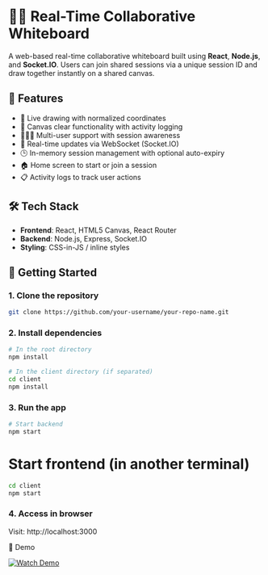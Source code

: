 # 🧑‍🎨 Real-Time Collaborative Whiteboard

A web-based real-time collaborative whiteboard built using **React**, **Node.js**, and **Socket.IO**. Users can join shared sessions via a unique session ID and draw together instantly on a shared canvas.

## 🌟 Features

- 🎨 Live drawing with normalized coordinates
- 🧹 Canvas clear functionality with activity logging
- 🧑‍🤝‍🧑 Multi-user support with session awareness
- 🔄 Real-time updates via WebSocket (Socket.IO)
- 🕒 In-memory session management with optional auto-expiry
- 🏠 Home screen to start or join a session
- 📋 Activity logs to track user actions

## 🛠️ Tech Stack

- **Frontend**: React, HTML5 Canvas, React Router
- **Backend**: Node.js, Express, Socket.IO
- **Styling**: CSS-in-JS / inline styles

## 🚀 Getting Started

### 1. Clone the repository
```bash
git clone https://github.com/your-username/your-repo-name.git
```
### 2. Install dependencies
```bash
# In the root directory
npm install

# In the client directory (if separated)
cd client
npm install
```

### 3. Run the app
```bash
# Start backend
npm start
```

# Start frontend (in another terminal)
```bash
cd client
npm start
```

### 4. Access in browser
Visit: http://localhost:3000

📸 Demo

[![Watch Demo](https://cdn.prod.website-files.com/5f62665342c50cb6bf43a1e6/646527c51c36eb336d09fc29_AdobeStock_122454272-min.jpeg)]([https://github.com/eranthaWELIKALA/VirtualWhiteboard/blob/main/VirtualWhiteboard.mp4](https://youtu.be/yKZc2Sxn1u4))



